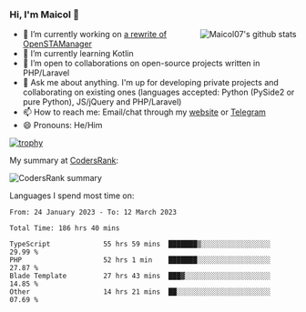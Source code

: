 ### Hi, I'm Maicol 👋
<img align="right" src="https://github-readme-stats.vercel.app/api?username=maicol07&count_private=true&count_private=true&show_icons=true" alt="Maicol07's github stats">

- 🔭 I’m currently working on [a rewrite of OpenSTAManager](https://github.com/Dasc3er/openstamanager/tree/rewrite)
- 🌱 I’m currently learning Kotlin
- 👯 I’m open to collaborations on open-source projects written in PHP/Laravel
- 💬 Ask me about anything. I'm up for developing private projects and collaborating on existing ones (languages accepted: Python (PySide2 or pure Python), JS/jQuery and PHP/Laravel)
- 📫 How to reach me: Email/chat through my [website](https://maicol07.it) or [Telegram](https://telegram.me/maicol07)
- 😄 Pronouns: He/Him

[![trophy](https://github-profile-trophy.vercel.app/?username=maicol07)](https://github.com/ryo-ma/github-profile-trophy)

My summary at [CodersRank](https://codersrank.io):

![CodersRank summary](https://cr-ss-service.azurewebsites.net/api/ScreenShot?widget=summary&username=maicol07&badges=3&show-avatar=true&style=--header-bg-color:%23000;--border-radius:16px)

Languages I spend most time on:
<!--START_SECTION:waka-->

```text
From: 24 January 2023 - To: 12 March 2023

Total Time: 186 hrs 40 mins

TypeScript             55 hrs 59 mins  ███████▒░░░░░░░░░░░░░░░░░   29.99 %
PHP                    52 hrs 1 min    ███████░░░░░░░░░░░░░░░░░░   27.87 %
Blade Template         27 hrs 43 mins  ███▓░░░░░░░░░░░░░░░░░░░░░   14.85 %
Other                  14 hrs 21 mins  ██░░░░░░░░░░░░░░░░░░░░░░░   07.69 %
```

<!--END_SECTION:waka-->
